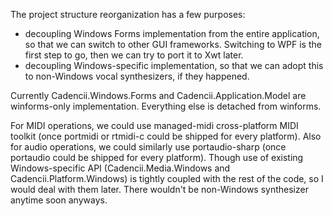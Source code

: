 The project structure reorganization has a few purposes:

- decoupling Windows Forms implementation from the entire application,
  so that we can switch to other GUI frameworks. Switching to WPF is
  the first step to go, then we can try to port it to Xwt later.
- decoupling Windows-specific implementation, so that we can adopt this
  to non-Windows vocal synthesizers, if they happened.

Currently Cadencii.Windows.Forms and Cadencii.Application.Model are
winforms-only implementation. Everything else is detached from winforms.

For MIDI operations, we could use managed-midi cross-platform MIDI toolkit
(once portmidi or rtmidi-c could be shipped for every platform).
Also for audio operations, we could similarly use portaudio-sharp
(once portaudio could be shipped for every platform).
Though use of existing Windows-specific API (Cadencii.Media.Windows and
Cadencii.Platform.Windows) is tightly coupled with the rest of the code,
so I would deal with them later.
There wouldn't be non-Windows synthesizer anytime soon anyways.

